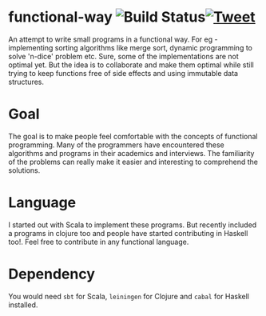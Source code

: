 # functional-way ![Build Status](https://travis-ci.org/ashwinbhaskar/functional-way.svg?branch=master)[![Tweet](https://img.shields.io/twitter/url/http/shields.io.svg?style=social)](https://twitter.com/intent/tweet?text=Functional%20programming%20with%20familiar%20problems&url=https://github.com/ashwinbhaskar/functional-way)
An attempt to write small programs in a functional way. For eg - implementing sorting algorithms like merge sort, dynamic programming to solve 'n-dice' problem etc. Sure, some of the implementations are not optimal yet. But the idea is to collaborate and make them optimal while still trying to keep functions free of side effects and using immutable data structures.

# Goal
The goal is to make people feel comfortable with the concepts of functional programming. Many of the programmers have encountered these algorithms and programs in their academics and interviews. The familiarity of the problems can really make it easier and interesting to comprehend the solutions.

# Language
I started out with Scala to implement these programs. But recently included a programs in clojure too and people have started contributing in Haskell too!. Feel free to contribute in any functional language.

# Dependency

You would need `sbt` for Scala, `leiningen` for Clojure and `cabal` for Haskell installed.
